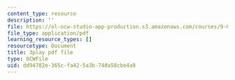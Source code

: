 ```yaml
---
content_type: resource
description: ''
file: https://ol-ocw-studio-app-production.s3.amazonaws.com/courses/9-00-introduction-to-psychology-fall-2004/dd94782e365cfa425a3b748a58cbe4a9_10509.pdf
file_type: application/pdf
learning_resource_types: []
resourcetype: Document
title: 3play pdf file
type: OCWFile
uid: dd94782e-365c-fa42-5a3b-748a58cbe4a9
---
```

